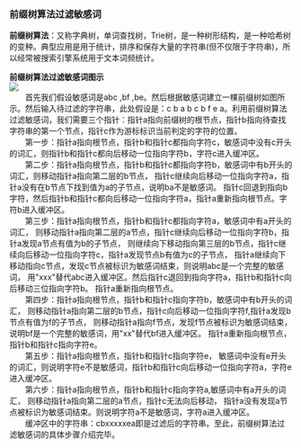 ### 前缀树算法过滤敏感词  

**前缀树算法**：又称字典树，单词查找树，Trie树，是一种树形结构，是一种哈希树的变种。典型应用是用于统计，排序和保存大量的字符串(但不仅限于字符串)，所以经常被搜索引擎系统用于文本词频统计。   

**前缀树算法过滤敏感词图示**  
![](https://github.com/zhuqianqian1996/Technology/blob/master/%E5%9B%BE%E7%89%87/2.bmp)  
&emsp;&emsp;首先我们假设敏感词是abc ,bf ,be。然后根据敏感词建立一棵前缀树如图所示。然后输入待过滤的字符串，此处假设是：c b a b c b f e a。利用前缀树算法过滤敏感词，我们需要三个指针：指针a指向前缀树的根节点，指针b指向待查找字符串的第一个节点，指针c作为游标标识当前判定的字符的位置。  
&emsp;&emsp;第一步：指针a指向根节点，指针b和指针c都指向字符c，敏感词中没有c开头的词汇，则指针b和指针c都向后移动一位指向字符b，字符c进入缓冲区。  
&emsp;&emsp;第二步：指针a指向根节点，指针b和指针c都指向字符b，敏感词中有b开头的词汇，则移动指针a指向第二层的b节点，
指针c继续向后移动一位指向字符a，指针a没有在b节点下找到值为a的子节点，说明ba不是敏感词。
指针c回退到指向b字符，然后指针b和指针c都向后移动一位指向字符a，指针a重新指向根节点。字符b进入缓冲区。  
&emsp;&emsp;第三步：指针a指向根节点，指针b和指针c都指向字符a，敏感词中有a开头的词汇，
则移动指针a指向第二层的a节点，指针c继续向后移动一位指向字符b，指针a发现a节点有值为b的子节点，
则继续向下移动指向第三层的b节点，指针c继续向后移动一位指向字符c，指针a发现节点b有值为c的子节点，
指针a继续向下移动指向c节点，发现c节点被标识为敏感词结束，则说明abc是一个完整的敏感词，
用"xxx"替代abc进入缓冲区。然后指针c退回到指向字符a，指针b和指针c向后移动三位指向字符b。
指针a重新指向根节点。  
&emsp;&emsp;第四步：指针a指向根节点，指针b和指针c指向字符b，敏感词中有b开头的词汇，
则移动指针a指向第二层的b节点，指针c向后移动一位指向字符f,指针a发现b节点有值为f的子节点，
则移动指针a指向f节点，发现f节点被标识为敏感词结束，说明bf是一个完整的敏感词，用"xx"替代bf进入缓冲区。
指针a重新指向根节点，指针b和指针c指向字符e。    
&emsp;&emsp;第五步：指针a指向根节点，指针b和指针c指向字符e，
敏感词中没有e开头的词汇，则说明字符e不是敏感词，指针b和指针c向后移动一位指向字符a，字符e进入缓冲区。  
&emsp;&emsp;第六步：指针a指向根节点，指针b和指针c指向字符a,敏感词中有a开头的词汇， 则移动指针a指向第二层的a节点，指针c无法向后移动，
指针a没有发现a节点被标识为敏感词结束。则说明字符a不是敏感词，字符a进入缓冲区。  
&emsp;&emsp;缓冲区中的字符串：cbxxxxxea即是过滤后的字符串。至此，前缀树算法过滤敏感词的具体步骤介绍完毕。
